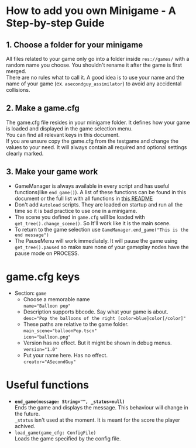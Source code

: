 # How to add you own Minigame - A Step-by-step Guide

## 1. Choose a folder for your minigame
All files related to your game only go into a folder inside `res://games/` with a random name you choose. You shouldn't rename it after the game is first merged.  
There are no rules what to call it. A good idea is to use your name and the name of your game (ex. `asecondguy_assimilator`) to avoid any accidental collisions.  

## 2. Make a game.cfg
The game.cfg file resides in your minigame folder. It defines how your game is loaded and displayed in the game selection menu.  
You can find all relevant keys in this document.  
If you are unsure copy the game.cfg from the testgame and change the values to your need.
It will always contain all required and optional settings clearly marked.

## 3. Make your game work
* GameManager is always available in every script and has useful functions(like `end_game()`). A list of these functions can be found in this document or the full list with all functions in [this README](../../menu/README.md)
* Don't add `Autoload` scripts. They are loaded on startup and run all the time so it is bad practice to use one in a minigame.
* The scene you defined in `game.cfg` will be loaded with `get_tree().change_scene()`. So It'll work like it is the main scene.
* To return to the game selection use `GameManager.end_game("This is the end message")`
* The PauseMenu will work immediately. It will pause the game using `get_tree().paused` so make sure none of your gameplay nodes have the pause mode on PROCESS.

# game.cfg keys
* Section: `game`
  * Choose a memorable name  
    `name="Balloon pop"`  
  * Description supports bbcode. Say what your game is about.  
    `desc="Pop the balloons of the right [color=blue]color[/color]"`  
  * These paths are relative to the game folder.  
    `main_scene="balloonPop.tscn"`  
    `icon="balloon.png"`  
  * Version has no effect. But it might be shown in debug menus.  
    `version="1.0"`  
  * Put your name here. Has no effect.  
    `creator="ASecondGuy"`  

# Useful functions
* **`end_game(message: String="", _status=null)`**  
  Ends the game and displays the message. This behaviour will change in the future.  
  `_status` isn't used at the moment. It is meant for the score the player achived.  
* `load_game(game_cfg: ConfigFile)`  
  Loads the game specified by the config file.  
